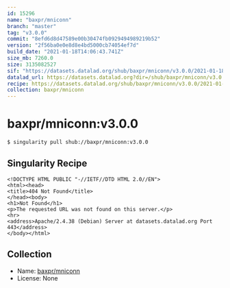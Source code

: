 ```yaml
---
id: 15296
name: "baxpr/mniconn"
branch: "master"
tag: "v3.0.0"
commit: "8efd6d8d47589e00b30474fb0929494989219b52"
version: "2f56ba0e0e8d8e4bd5000cb74054ef7d"
build_date: "2021-01-18T14:06:43.741Z"
size_mb: 7260.0
size: 3135082527
sif: "https://datasets.datalad.org/shub/baxpr/mniconn/v3.0.0/2021-01-18-8efd6d8d-2f56ba0e/2f56ba0e0e8d8e4bd5000cb74054ef7d.sif"
datalad_url: https://datasets.datalad.org?dir=/shub/baxpr/mniconn/v3.0.0/2021-01-18-8efd6d8d-2f56ba0e/
recipe: https://datasets.datalad.org/shub/baxpr/mniconn/v3.0.0/2021-01-18-8efd6d8d-2f56ba0e/Singularity
collection: baxpr/mniconn
---
```


# baxpr/mniconn:v3.0.0

```bash
$ singularity pull shub://baxpr/mniconn:v3.0.0
```

## Singularity Recipe

```singularity
<!DOCTYPE HTML PUBLIC "-//IETF//DTD HTML 2.0//EN">
<html><head>
<title>404 Not Found</title>
</head><body>
<h1>Not Found</h1>
<p>The requested URL was not found on this server.</p>
<hr>
<address>Apache/2.4.38 (Debian) Server at datasets.datalad.org Port 443</address>
</body></html>
```

## Collection

 - Name: [baxpr/mniconn](https://github.com/baxpr/mniconn)
 - License: None

